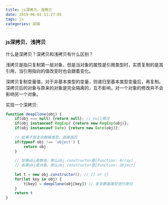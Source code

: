 ```yaml
---
title: js深拷贝、浅拷贝
date: 2019-06-01 11:27:05
tags: js
categories: 前端
---
```


### js深拷贝、浅拷贝

什么是深拷贝？深拷贝和浅拷贝有什么区别？

浅拷贝是指只复制第一层对象，但是当对象的属性是引用类型时，实质复制的是其引用，当引用指向的值改变时也会跟着变化。

深拷贝复制变量值，对于非基本类型的变量，则递归至基本类型变量后，再复制。深拷贝后的对象与原来的对象是完全隔离的，互不影响，对一个对象的修改并不会影响另一个对象。

实现一个深拷贝:

```js
function deepClone(obj) {
    if(obj === null) {return null}; // null情况
    if(obj instanceof RegExp) {return new RegExp(obj)};
    if(obj instanceof Date) {return new Date(obj)};
    
    // 如果不是复杂数据类型，直接返回
    if(typeof obj !== 'object') {
        return obj
    }
    
    // 如果obj是数组，那么obj.constructor是[Function: Array]
    // 如果obj是对象，那么obj.constructor是[Function: Object]
    
    let t = new obj.constructor(); // [] or {}
    for(let key in obj) {
        t[key] = deepClone(obj[key]) // 复杂数据类型进行递归
    }
  	return t
}
```


